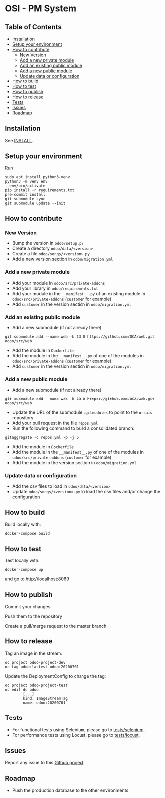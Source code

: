 # OSI - PM System

## Table of Contents
* [Installation](#Installation)
* [Setup your environment](#Setup-your-environment)
* [How to contribute](#How-to-contribute)
	* [New Version](#New-Version)
	* [Add a new private module](#Add-a-new-private-module)
	* [Add an existing public module](#Add-an-existing-public-module)
	* [Add a new public module](#Add-a-new-public-module)
	* [Update data or configuration](#Update-data-or-configuration)
* [How to build](#How-to-build)
* [How to test](#How-to-test)
* [How to publish](#How-to-publish)
* [How to release](#How-to-release)
* [Tests](#Tests)
* [Issues](#Issues)
* [Roadmap](#Roadmap)

## Installation

See [INSTALL](./INSTALL.md).

## Setup your environment

Run
```shell script
sudo apt install python3-venv
python3 -m venv env
. env/bin/activate
pip install -r requirements.txt
pre-commit install
git submodule sync
git submodule update --init
```

## How to contribute

### New Version

* Bump the version in `odoo/setup.py`
* Create a directory `odoo/data/<version>`
* Create a file `odoo/songs/<version>.py`
* Add a new version section in `odoo/migration.yml`

### Add a new private module

* Add your module in `odoo/src/private-addons`
* Add your library in `odoo/requirements.txt`
* Add your module in the `__manifest__.py` of an existing module in `odoo/src/private-addons` (`customer` for example)
* Add `customer` in the version section in `odoo/migration.yml`

### Add an existing public module

* Add a new submodule (if not already there)
```shell script
git submodule add --name web -b 13.0 https://github.com/OCA/web.git odoo/src/web
```
* Add the module in `Dockerfile`
* Add the module in the `__manifest__.py` of one of the modules in `odoo/src/private-addons` (`customer` for example)
* Add `customer` in the version section in `odoo/migration.yml`

### Add a new public module

* Add a new submodule (if not already there)
```shell script
git submodule add --name web -b 13.0 https://github.com/OCA/web.git odoo/src/web
```
* Update the URL of the submodule `.gitmodules` to point to the `ursais` repository
* Add your pull request in the file `repos.yml`
* Run the following command to build a consolidated branch:
```shell script
gitaggregate -c repos.yml -p -j 5
```
* Add the module in `Dockerfile`
* Add the module in the `__manifest__.py` of one of the modules in `odoo/src/private-addons` (`customer` for example)
* Add the module in the version section in `odoo/migration.yml`

### Update data or configuration

* Add the csv files to load in `odoo/data/<version>`
* Update `odoo/songs/<version>.py` to load the csv files and/or change the configuration

## How to build

Build locally with:
```shell script
docker-compose build
```

## How to test

Test locally with:
```shell script
docker-compose up
```
and go to http://localhost:8069

## How to publish

Commit your changes

Push them to the repository

Create a pull/merge request to the master branch

## How to release

Tag an image in the stream:
```shell script
oc project odoo-project-dev
oc tag odoo:lastest odoo:20200701
```

Update the DeploymentConfig to change the tag:
```shell script
oc project odoo-project-test
oc edit dc odoo
        [...]
        kind: ImageStreamTag
        name: odoo:20200701
```

## Tests

* For functional tests using Selenium, please go to [tests/selenium](./tests/selenium).
* For performance tests using Locust, please go to [tests/locust](./tests/locust).

## Issues

Report any issue to this
[Github project](https://github.com/ursais/odoo-template/issues).

## Roadmap

* Push the production database to the other environments
